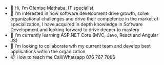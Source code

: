 - 👋 Hi, I’m Ofentse Mathaba, IT specialist
- 👀 I’m interested in how software development drive growth, solve organizational challenges and drive their competence in the market of specialization, I have acquired in depth knowledge in Software Development and looking forward to drive deeper to mastery
- 🌱 I’m currently learning ASP.NET Core (MVC, Jave, React and Angular JS)
- 💞️ I’m looking to collaborate wth my current team and develop best applications within the organization
- 📫 How to reach me Call/Whatsapp 076 767 7086

<!---
peterofentse/peterofentse is a ✨ special ✨ repository because its `README.md` (this file) appears on your GitHub profile.
You can click the Preview link to take a look at your changes.
--->
